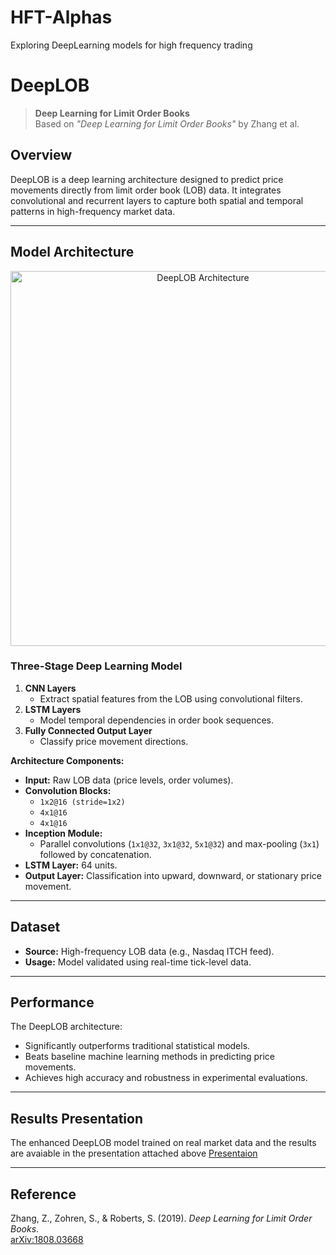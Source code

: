 # HFT-Alphas
Exploring DeepLearning models for high frequency trading


# DeepLOB

> **Deep Learning for Limit Order Books**  
> Based on *"Deep Learning for Limit Order Books"* by Zhang et al.

## Overview
DeepLOB is a deep learning architecture designed to predict price movements directly from limit order book (LOB) data. It integrates convolutional and recurrent layers to capture both spatial and temporal patterns in high-frequency market data.

---

## Model Architecture

<p align="center">
  <img src="./2404d3ff-6f65-4e24-8d9d-0bce7e9b4957.png" alt="DeepLOB Architecture" width="600">
</p>

### Three-Stage Deep Learning Model
1. **CNN Layers**  
   - Extract spatial features from the LOB using convolutional filters.
2. **LSTM Layers**  
   - Model temporal dependencies in order book sequences.
3. **Fully Connected Output Layer**  
   - Classify price movement directions.

**Architecture Components:**
- **Input:** Raw LOB data (price levels, order volumes).
- **Convolution Blocks:**  
  - `1x2@16 (stride=1x2)`  
  - `4x1@16`  
  - `4x1@16`
- **Inception Module:**  
  - Parallel convolutions (`1x1@32`, `3x1@32`, `5x1@32`) and max-pooling (`3x1`) followed by concatenation.
- **LSTM Layer:** 64 units.
- **Output Layer:** Classification into upward, downward, or stationary price movement.

---

## Dataset
- **Source:** High-frequency LOB data (e.g., Nasdaq ITCH feed).
- **Usage:** Model validated using real-time tick-level data.

---

## Performance
The DeepLOB architecture:
- Significantly outperforms traditional statistical models.
- Beats baseline machine learning methods in predicting price movements.
- Achieves high accuracy and robustness in experimental evaluations.

---


## Results Presentation
The enhanced DeepLOB model trained on real market data and the results are avaiable in the presentation attached above
[Presentaion](https://github.com/jk-karthik/HFT-Alphas/blob/main/Presentation.pptx)

---


## Reference
Zhang, Z., Zohren, S., & Roberts, S. (2019). *Deep Learning for Limit Order Books*.  
[arXiv:1808.03668](https://arxiv.org/abs/1808.03668)
